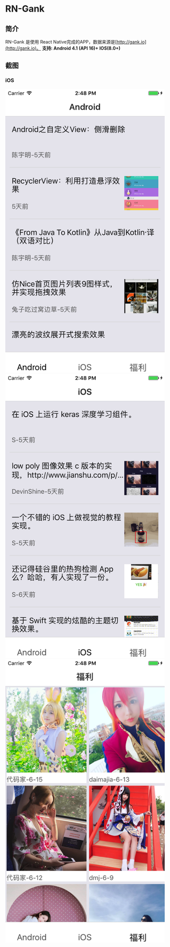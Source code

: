 # RN-Gank

## 简介

RN-Gank 是使用 React Native完成的APP，数据来源是[http://gank.io](http://gank.io)。
**支持: Android 4.1 (API 16)+   IOS(8.0+)**

## 截图

### iOS

![Android](./RNGank/assets/screenshots/Android.png)
![iOS](./RNGank/assets/screenshots/iOS.png)
![福利](./RNGank/assets/screenshots/welfare.png)
